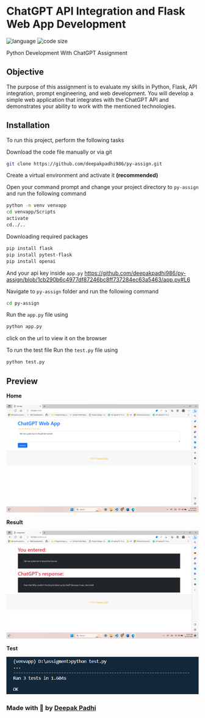 # ChatGPT API Integration and Flask Web App Development
<p>
<img src="https://img.shields.io/github/languages/top/deepakpadhi986/py-assign?color=yellow" alt="language" />
<img src="https://img.shields.io/github/languages/code-size/deepakpadhi986/py-assign?color=informational" alt="code size" />
</p>
Python Development With ChatGPT Assignment

## Objective
The purpose of this assignment is to evaluate my skills in Python, Flask, API integration, prompt 
engineering, and web development. You will develop a simple web application that integrates with the 
ChatGPT API and demonstrates your ability to work with the mentioned technologies.


## Installation

To run this project, perform the following tasks

Download the code file manually or via git
```bash
git clone https://github.com/deepakpadhi986/py-assign.git
```

Create a virtual environment and activate it **(recommended)**

Open your command prompt and change your project directory to ```py-assign``` and run the following command 
```bash
python -m venv venvapp
cd venvapp/Scripts
activate
cd../.. 
```

Downloading required packages
```bash
pip install flask 
pip install pytest-flask 
pip install openai 
```

And your api key inside ```app.py```
https://github.com/deepakpadhi986/py-assign/blob/1cb290b6c4977df87246bc8ff737284ec63a5463/app.py#L6

Navigate to ```py-assign``` folder and run the following command 
```bash
cd py-assign
```

Run the ```app.py``` file using
```bash
python app.py
```

click on the url to view it on the browser

To run the test file
Run the ```test.py``` file using
```bash
python test.py
```

## Preview

**Home**

![Screenshot](https://raw.githubusercontent.com/deepakpadhi986/py-assign/main/asset/home.png)

**Result**

![Screenshot](https://raw.githubusercontent.com/deepakpadhi986/py-assign/main/asset/result.png)

**Test**

![Screenshot](https://raw.githubusercontent.com/deepakpadhi986/py-assign/main/asset/test.png)


### Made with 🤍 by <a href="https://dnoobnerd.netlify.app/">Deepak Padhi</a>

